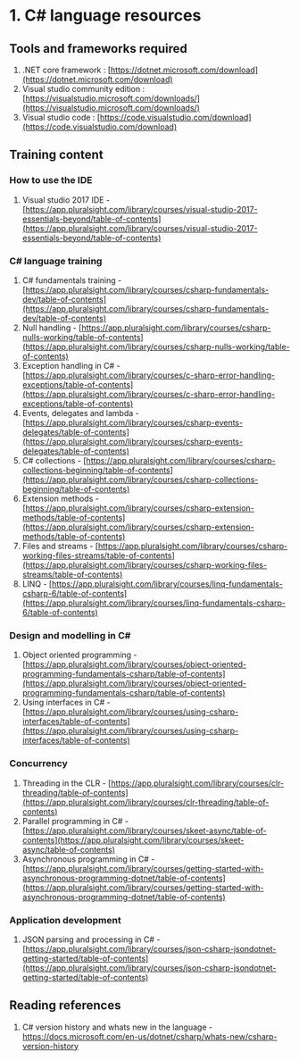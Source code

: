 # 1. C# language resources

## Tools and frameworks required
1. .NET core framework : [https://dotnet.microsoft.com/download](https://dotnet.microsoft.com/download)
2. Visual studio community edition : [https://visualstudio.microsoft.com/downloads/](https://visualstudio.microsoft.com/downloads/)
3. Visual studio code : [https://code.visualstudio.com/download](https://code.visualstudio.com/download)

## Training content
### How to use the IDE
1. Visual studio 2017 IDE - [https://app.pluralsight.com/library/courses/visual-studio-2017-essentials-beyond/table-of-contents](https://app.pluralsight.com/library/courses/visual-studio-2017-essentials-beyond/table-of-contents)

### C# language training
1. C# fundamentals training - [https://app.pluralsight.com/library/courses/csharp-fundamentals-dev/table-of-contents](https://app.pluralsight.com/library/courses/csharp-fundamentals-dev/table-of-contents)
2. Null handling - [https://app.pluralsight.com/library/courses/csharp-nulls-working/table-of-contents](https://app.pluralsight.com/library/courses/csharp-nulls-working/table-of-contents)
3. Exception handling in C# - [https://app.pluralsight.com/library/courses/c-sharp-error-handling-exceptions/table-of-contents](https://app.pluralsight.com/library/courses/c-sharp-error-handling-exceptions/table-of-contents)
4. Events, delegates and lambda - [https://app.pluralsight.com/library/courses/csharp-events-delegates/table-of-contents](https://app.pluralsight.com/library/courses/csharp-events-delegates/table-of-contents)
5. C# collections - [https://app.pluralsight.com/library/courses/csharp-collections-beginning/table-of-contents](https://app.pluralsight.com/library/courses/csharp-collections-beginning/table-of-contents)
6. Extension methods - [https://app.pluralsight.com/library/courses/csharp-extension-methods/table-of-contents](https://app.pluralsight.com/library/courses/csharp-extension-methods/table-of-contents)
7. Files and streams - [https://app.pluralsight.com/library/courses/csharp-working-files-streams/table-of-contents](https://app.pluralsight.com/library/courses/csharp-working-files-streams/table-of-contents)
8. LINQ - [https://app.pluralsight.com/library/courses/linq-fundamentals-csharp-6/table-of-contents](https://app.pluralsight.com/library/courses/linq-fundamentals-csharp-6/table-of-contents)

### Design and modelling in C#
1. Object oriented programming - [https://app.pluralsight.com/library/courses/object-oriented-programming-fundamentals-csharp/table-of-contents](https://app.pluralsight.com/library/courses/object-oriented-programming-fundamentals-csharp/table-of-contents)
2. Using interfaces in C# - [https://app.pluralsight.com/library/courses/using-csharp-interfaces/table-of-contents](https://app.pluralsight.com/library/courses/using-csharp-interfaces/table-of-contents)


### Concurrency
1. Threading in the CLR - [https://app.pluralsight.com/library/courses/clr-threading/table-of-contents](https://app.pluralsight.com/library/courses/clr-threading/table-of-contents)
2. Parallel programming in C# - [https://app.pluralsight.com/library/courses/skeet-async/table-of-contents](https://app.pluralsight.com/library/courses/skeet-async/table-of-contents)
3. Asynchronous programming in C# - [https://app.pluralsight.com/library/courses/getting-started-with-asynchronous-programming-dotnet/table-of-contents](https://app.pluralsight.com/library/courses/getting-started-with-asynchronous-programming-dotnet/table-of-contents)

### Application development
 1. JSON parsing and processing in C# - [https://app.pluralsight.com/library/courses/json-csharp-jsondotnet-getting-started/table-of-contents](https://app.pluralsight.com/library/courses/json-csharp-jsondotnet-getting-started/table-of-contents)


## Reading references
1. C# version history and whats new in the language -  https://docs.microsoft.com/en-us/dotnet/csharp/whats-new/csharp-version-history
